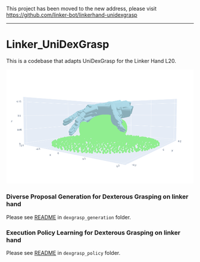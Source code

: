 This project has been moved to the new address, please visit https://github.com/linker-bot/linkerhand-unidexgrasp

----


# Linker_UniDexGrasp
This is a codebase that adapts UniDexGrasp for the Linker Hand L20. 

![image](./dexgrasp_generation_forlinker/readme_image/item_1.jpg)



### Diverse Proposal Generation for Dexterous Grasping on linker hand

Please see [README](https://github.com/PKU-EPIC/UniDexGrasp/blob/main/dexgrasp_generation) in `dexgrasp_generation` folder.

### Execution Policy Learning for Dexterous Grasping on linker hand

Please see [README](https://github.com/PKU-EPIC/UniDexGrasp/blob/main/dexgrasp_policy) in `dexgrasp_policy` folder.


